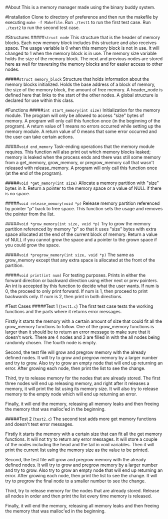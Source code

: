 #About
This is a memory manager made using the binary buddy system.

#Installation
Clone to directory of preference and then run the makefile by executing `make -f Makefile`. 
Run `./test1` to run the first test case. Run `./test2` to run the second test case.

#Structures
#####`struct node`
This structure that is the header of memory blocks. Each new memory block includes this
structure and also receives space. The usage variable is 0 when this memory block 
is not in use. It will changed to 1 when the memory block is in use. The memory size
variable holds the size of the memory block. The next and previous nodes are stored 
here as well for traversing the memory blocks and for easier access to other nodes.

#####`struct memory_block`
Structure that holds information about the memory blocks initialized. Holds the 
base address of a block of memory, the size of the memory block, the amount 
of free memory. A header_node is defined here that links to the start of the
other nodes. A global structure is declared for use within this class. 

#Functions
#####`int start_memory(int size)`
Initialization for the memory module. The program will only be allowed to access
"size" bytes of memory. A program will only call this function once (in the
beginning of the program). A return value of 1 means no errors occurred while
setting up the memory module. A return value of 0 means that some error occurred
and the user can take certain actions.

#####`void end_memory`
Task-ending operations that the memory module requires. This function will also
print out which memory blocks leaked; memory is leaked when the process ends and
there was still some memory from a get_memory, grow_memory, or pregrow_memory call
that wasn't released with release_memory. A program will only call this function
once (at the end of the program).

#####`void *get_memory(int size)`
Allocate a memory partition with "size" bytes in it. Return a pointer to the memory 
space or a value of NULL if there is no space.

#####`void release_memory(void *p)`
Release memory partition referenced by pointer "p" back to free space. This function
sets the usage and removes the pointer from the list.

#####`void *grow_memory(int size, void *p)`
Try to grow the memory partition referenced by memory "p" so that it uses "size" bytes
with extra space allocated at the end of the current block of memory. Return a value
of NULL if you cannot grow the space and a pointer to the grown space if you could grow the space.

#####`void *pregrow_memory(int size, void *p)`
The same as grow_memory except that any extra space is allocated at the front of the
partition.

#####`void print(int num)`
For testing purposes. Prints in either the forward direction or backward direction
using either next or prev pointers. An int is accepted by this function to decide 
what the user wants. If num is 0, the proceed to only print forward. If num is 1,
then proceed to print backwards only. If num is 2, then print in both directions.

#Test Cases
#####Test 1 (`test1.c`)
The first test case tests the working functions and the parts where it returns error messages.

Firstly it starts the memory with a certain amount of size that could fit all the grow_memory
functions to follow. One of the grow_memory functions is larger than it should be to return 
an error message to make sure that it doesn't work. There are 4 nodes and 3 are filled in
with the all nodes being randomly chosen. The fourth node is empty.

Second, the test file will grow and pregrow memory with the already defined nodes. It will 
try to grow and pregrow memory by a larger number and try to grow. Also try to grow an empty
node that will end up returning an error. After growing each node, then print the list to
see the change.

Third, try to release memory for the nodes that are already stored. The first three nodes will
end up releasing memory, and right after it releases a memory, it will print the list using its
memory size. It will also try to release memory to the empty node which will end up returning
an error. 

Finally, it will end the memory, releasing all memory leaks and then freeing the memory that 
was malloc'ed in the beginning.



#####Test 2 (`test2.c`)
The second test adds more get memory functions and doesn't test error messages.

Firstly it starts the memory with a certain size that can fit all the get memory functions.
It will not try to return any error messages. It will store a couple of the nodes including
the head and the tail in void variables. Then it will print the current list using the
memory size as the value to be printed.

Second, the test file will grow and pregrow memory with the already defined nodes. It will 
try to grow and pregrow memory by a larger number and try to grow. Also try to grow an empty
node that will end up returning an error. After growing each node, then print the list to
see the change. It will try to pregrow the final node to a smaller number to see the change.

Third, try to release memory for the nodes that are already stored. Release all nodes in 
order and then print the list every time memory is released.

Finally, it will end the memory, releasing all memory leaks and then freeing the memory that 
was malloc'ed in the beginning. 